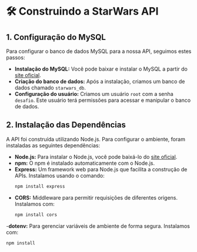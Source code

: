 # 🛠 Construindo a StarWars API

## 1. Configuração do MySQL

Para configurar o banco de dados MySQL para a nossa API, seguimos estes passos:

- **Instalação do MySQL:** Você pode baixar e instalar o MySQL a partir do [site oficial](https://www.mysql.com/downloads/).
- **Criação do banco de dados:** Após a instalação, criamos um banco de dados chamado `starwars_db`.
- **Configuração do usuário:** Criamos um usuário `root` com a senha `desafio`. Este usuário terá permissões para acessar e manipular o banco de dados.

## 2. Instalação das Dependências

A API foi construída utilizando Node.js. Para configurar o ambiente, foram instaladas as seguintes dependências:

- **Node.js:** Para instalar o Node.js, você pode baixá-lo do [site oficial](https://nodejs.org/).
- **npm:** O npm é instalado automaticamente com o Node.js.
- **Express:** Um framework web para Node.js que facilita a construção de APIs. Instalamos usando o comando:
  ```bash
  npm install express
- **CORS:** Middleware para permitir requisições de diferentes origens. Instalamos com:
  ```bash
  npm install cors
-**dotenv:** Para gerenciar variáveis de ambiente de forma segura. Instalamos com:
   ```bash
  npm install
